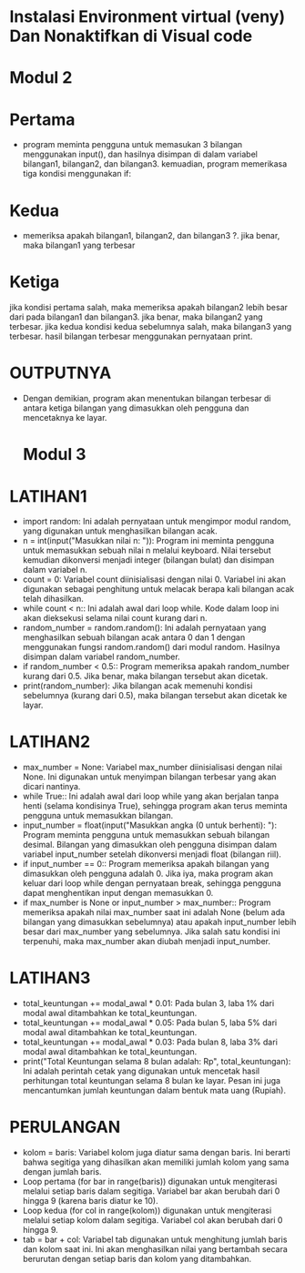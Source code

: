 # Instalasi Environment virtual (veny) Dan Nonaktifkan di Visual code

# Modul 2

# Pertama
* program meminta pengguna untuk memasukan 3 bilangan menggunakan input(), dan hasilnya disimpan di dalam variabel bilangan1, bilangan2, dan bilangan3. kemuadian, program memerikasa tiga kondisi menggunakan if:
# Kedua
* memeriksa apakah bilangan1, bilangan2, dan bilangan3 ?. jika benar, maka bilangan1 yang terbesar
# Ketiga
jika kondisi pertama salah, maka memeriksa apakah bilangan2 lebih besar dari pada bilangan1 dan bilangan3. jika benar, maka bilangan2 yang terbesar. jika kedua kondisi kedua sebelumnya salah, maka bilangan3 yang terbesar. hasil bilangan terbesar menggunakan pernyataan print.

# OUTPUTNYA

* Dengan demikian, program akan menentukan bilangan terbesar di antara ketiga bilangan yang dimasukkan oleh pengguna dan mencetaknya ke layar.

  # Modul 3
# LATIHAN1
* import random: Ini adalah pernyataan untuk mengimpor modul random, yang digunakan untuk menghasilkan bilangan acak.
* n = int(input("Masukkan nilai n: ")): Program ini meminta pengguna untuk memasukkan sebuah nilai n melalui keyboard. Nilai tersebut kemudian dikonversi menjadi integer (bilangan bulat) dan disimpan dalam variabel n.
* count = 0: Variabel count diinisialisasi dengan nilai 0. Variabel ini akan digunakan sebagai penghitung untuk melacak berapa kali bilangan acak telah dihasilkan.
* while count < n:: Ini adalah awal dari loop while. Kode dalam loop ini akan dieksekusi selama nilai count kurang dari n.
* random_number = random.random(): Ini adalah pernyataan yang menghasilkan sebuah bilangan acak antara 0 dan 1 dengan menggunakan fungsi random.random() dari modul random. Hasilnya disimpan dalam variabel random_number.
* if random_number < 0.5:: Program memeriksa apakah random_number kurang dari 0.5. Jika benar, maka bilangan tersebut akan dicetak.
* print(random_number): Jika bilangan acak memenuhi kondisi sebelumnya (kurang dari 0.5), maka bilangan tersebut akan dicetak ke layar.

# LATIHAN2
* max_number = None: Variabel max_number diinisialisasi dengan nilai None. Ini digunakan untuk menyimpan bilangan terbesar yang akan dicari nantinya.
* while True:: Ini adalah awal dari loop while yang akan berjalan tanpa henti (selama kondisinya True), sehingga program akan terus meminta pengguna untuk memasukkan bilangan.
* input_number = float(input("Masukkan angka (0 untuk berhenti): "): Program meminta pengguna untuk memasukkan sebuah bilangan desimal. Bilangan yang dimasukkan oleh pengguna disimpan dalam variabel input_number setelah dikonversi menjadi float (bilangan riil).
* if input_number == 0:: Program memeriksa apakah bilangan yang dimasukkan oleh pengguna adalah 0. Jika iya, maka program akan keluar dari loop while dengan pernyataan break, sehingga pengguna dapat menghentikan input dengan memasukkan 0.
* if max_number is None or input_number > max_number:: Program memeriksa apakah nilai max_number saat ini adalah None (belum ada bilangan yang dimasukkan sebelumnya) atau apakah input_number lebih besar dari max_number yang sebelumnya. Jika salah satu kondisi ini terpenuhi, maka max_number akan diubah menjadi input_number.

# LATIHAN3
* total_keuntungan += modal_awal * 0.01: Pada bulan 3, laba 1% dari modal awal ditambahkan ke total_keuntungan.
* total_keuntungan += modal_awal * 0.05: Pada bulan 5, laba 5% dari modal awal ditambahkan ke total_keuntungan.
* total_keuntungan += modal_awal * 0.03: Pada bulan 8, laba 3% dari modal awal ditambahkan ke total_keuntungan.
* print("Total Keuntungan selama 8 bulan adalah: Rp", total_keuntungan): Ini adalah perintah cetak yang digunakan untuk mencetak hasil perhitungan total keuntungan selama 8 bulan ke layar. Pesan ini juga mencantumkan jumlah keuntungan dalam bentuk mata uang (Rupiah).

# PERULANGAN
* kolom = baris: Variabel kolom juga diatur sama dengan baris. Ini berarti bahwa segitiga yang dihasilkan akan memiliki jumlah kolom yang sama dengan jumlah baris.
* Loop pertama (for bar in range(baris)) digunakan untuk mengiterasi melalui setiap baris dalam segitiga. Variabel bar akan berubah dari 0 hingga 9 (karena baris diatur ke 10).
* Loop kedua (for col in range(kolom)) digunakan untuk mengiterasi melalui setiap kolom dalam segitiga. Variabel col akan berubah dari 0 hingga 9.
* tab = bar + col: Variabel tab digunakan untuk menghitung jumlah baris dan kolom saat ini. Ini akan menghasilkan nilai yang bertambah secara berurutan dengan setiap baris dan kolom yang ditambahkan.
